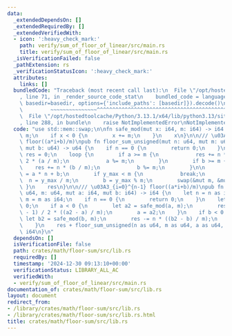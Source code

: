 ```yaml
---
data:
  _extendedDependsOn: []
  _extendedRequiredBy: []
  _extendedVerifiedWith:
  - icon: ':heavy_check_mark:'
    path: verify/sum_of_floor_of_linear/src/main.rs
    title: verify/sum_of_floor_of_linear/src/main.rs
  _isVerificationFailed: false
  _pathExtension: rs
  _verificationStatusIcon: ':heavy_check_mark:'
  attributes:
    links: []
  bundledCode: "Traceback (most recent call last):\n  File \"/opt/hostedtoolcache/Python/3.13.1/x64/lib/python3.13/site-packages/onlinejudge_verify/documentation/build.py\"\
    , line 71, in _render_source_code_stat\n    bundled_code = language.bundle(stat.path,\
    \ basedir=basedir, options={'include_paths': [basedir]}).decode()\n          \
    \         ~~~~~~~~~~~~~~~^^^^^^^^^^^^^^^^^^^^^^^^^^^^^^^^^^^^^^^^^^^^^^^^^^^^^^^^^^^^^^^^^^\n\
    \  File \"/opt/hostedtoolcache/Python/3.13.1/x64/lib/python3.13/site-packages/onlinejudge_verify/languages/rust.py\"\
    , line 288, in bundle\n    raise NotImplementedError\nNotImplementedError\n"
  code: "use std::mem::swap;\n\nfn safe_mod(mut x: i64, m: i64) -> i64 {\n    x %=\
    \ m;\n    if x < 0 {\n        x += m;\n    }\n    x\n}\n\n/// \u03A3_{i=0}^{n-1}\
    \ floor((a*i+b)/m)\npub fn floor_sum_unsigned(mut n: u64, mut m: u64, mut a: u64,\
    \ mut b: u64) -> u64 {\n    if n == 0 {\n        return 0;\n    }\n    let mut\
    \ res = 0;\n    loop {\n        if a >= m {\n            res += n * (n - 1) /\
    \ 2 * (a / m);\n            a %= m;\n        }\n        if b >= m {\n        \
    \    res += n * (b / m);\n            b %= m;\n        }\n\n        let y_max\
    \ = a * n + b;\n        if y_max < m {\n            break;\n        }\n      \
    \  n = y_max / m;\n        b = y_max % m;\n        swap(&mut m, &mut a);\n   \
    \ }\n    res\n}\n\n/// \u03A3_{i=0}^{n-1} floor((a*i+b)/m)\npub fn floor_sum(n:\
    \ u64, m: u64, mut a: i64, mut b: i64) -> i64 {\n    let n = n as i64;\n    let\
    \ m = m as i64;\n    if n == 0 {\n        return 0;\n    }\n    let mut res =\
    \ 0;\n    if a < 0 {\n        let a2 = safe_mod(a, m);\n        res -= n * (n\
    \ - 1) / 2 * ((a2 - a) / m);\n        a = a2;\n    }\n    if b < 0 {\n       \
    \ let b2 = safe_mod(b, m);\n        res -= n * ((b2 - b) / m);\n        b = b2;\n\
    \    }\n    res + floor_sum_unsigned(n as u64, m as u64, a as u64, b as u64) as\
    \ i64\n}\n"
  dependsOn: []
  isVerificationFile: false
  path: crates/math/floor-sum/src/lib.rs
  requiredBy: []
  timestamp: '2024-12-30 09:13:10+00:00'
  verificationStatus: LIBRARY_ALL_AC
  verifiedWith:
  - verify/sum_of_floor_of_linear/src/main.rs
documentation_of: crates/math/floor-sum/src/lib.rs
layout: document
redirect_from:
- /library/crates/math/floor-sum/src/lib.rs
- /library/crates/math/floor-sum/src/lib.rs.html
title: crates/math/floor-sum/src/lib.rs
---
```

